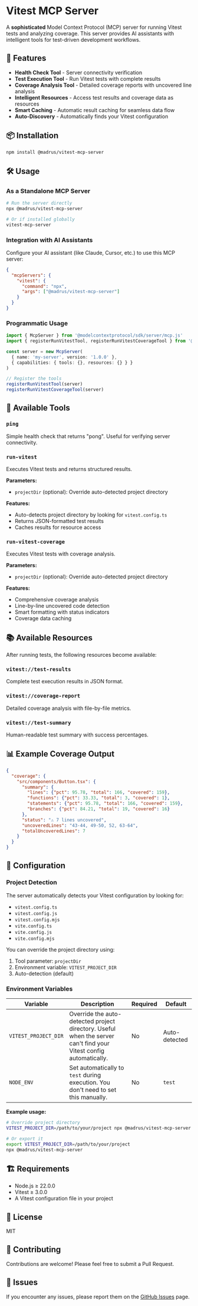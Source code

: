# Vitest MCP Server

A **sophisticated** Model Context Protocol (MCP) server for running Vitest tests and analyzing coverage. This server provides AI assistants with intelligent tools for test-driven development workflows.

## 🚀 Features

- **Health Check Tool** - Server connectivity verification
- **Test Execution Tool** - Run Vitest tests with complete results
- **Coverage Analysis Tool** - Detailed coverage reports with uncovered line analysis
- **Intelligent Resources** - Access test results and coverage data as resources
- **Smart Caching** - Automatic result caching for seamless data flow
- **Auto-Discovery** - Automatically finds your Vitest configuration

## 📦 Installation

```bash
npm install @madrus/vitest-mcp-server
```

## 🛠️ Usage

### As a Standalone MCP Server

```bash
# Run the server directly
npx @madrus/vitest-mcp-server

# Or if installed globally
vitest-mcp-server
```

### Integration with AI Assistants

Configure your AI assistant (like Claude, Cursor, etc.) to use this MCP server:

```json
{
  "mcpServers": {
    "vitest": {
      "command": "npx",
      "args": ["@madrus/vitest-mcp-server"]
    }
  }
}
```

### Programmatic Usage

```typescript
import { McpServer } from '@modelcontextprotocol/sdk/server/mcp.js'
import { registerRunVitestTool, registerRunVitestCoverageTool } from '@madrus/vitest-mcp-server/tools'

const server = new McpServer(
  { name: 'my-server', version: '1.0.0' },
  { capabilities: { tools: {}, resources: {} } }
)

// Register the tools
registerRunVitestTool(server)
registerRunVitestCoverageTool(server)
```

## 🔧 Available Tools

### `ping`
Simple health check that returns "pong". Useful for verifying server connectivity.

### `run-vitest`
Executes Vitest tests and returns structured results.

**Parameters:**
- `projectDir` (optional): Override auto-detected project directory

**Features:**
- Auto-detects project directory by looking for `vitest.config.ts`
- Returns JSON-formatted test results
- Caches results for resource access

### `run-vitest-coverage`
Executes Vitest tests with coverage analysis.

**Parameters:**
- `projectDir` (optional): Override auto-detected project directory

**Features:**
- Comprehensive coverage analysis
- Line-by-line uncovered code detection
- Smart formatting with status indicators
- Coverage data caching

## 📚 Available Resources

After running tests, the following resources become available:

### `vitest://test-results`
Complete test execution results in JSON format.

### `vitest://coverage-report`
Detailed coverage analysis with file-by-file metrics.

### `vitest://test-summary`
Human-readable test summary with success percentages.

## 📊 Example Coverage Output

```json
{
  "coverage": {
    "src/components/Button.tsx": {
      "summary": {
        "lines": {"pct": 95.78, "total": 166, "covered": 159},
        "functions": {"pct": 33.33, "total": 3, "covered": 1},
        "statements": {"pct": 95.78, "total": 166, "covered": 159},
        "branches": {"pct": 84.21, "total": 19, "covered": 16}
      },
      "status": "⚠️ 7 lines uncovered",
      "uncoveredLines": "43-44, 49-50, 52, 63-64",
      "totalUncoveredLines": 7
    }
  }
}
```

## 🔧 Configuration

### Project Detection

The server automatically detects your Vitest configuration by looking for:
- `vitest.config.ts`
- `vitest.config.js`
- `vitest.config.mjs`
- `vite.config.ts`
- `vite.config.js`
- `vite.config.mjs`

You can override the project directory using:
1. Tool parameter: `projectDir`
2. Environment variable: `VITEST_PROJECT_DIR`
3. Auto-detection (default)

### Environment Variables

| Variable             | Description                                                                                                       | Required | Default       |
| -------------------- | ----------------------------------------------------------------------------------------------------------------- | -------- | ------------- |
| `VITEST_PROJECT_DIR` | Override the auto-detected project directory. Useful when the server can't find your Vitest config automatically. | No       | Auto-detected |
| `NODE_ENV`           | Set automatically to `test` during execution. You don't need to set this manually.                                | No       | `test`        |

**Example usage:**
```bash
# Override project directory
VITEST_PROJECT_DIR=/path/to/your/project npx @madrus/vitest-mcp-server

# Or export it
export VITEST_PROJECT_DIR=/path/to/your/project
npx @madrus/vitest-mcp-server
```

## 🏗️ Requirements

- Node.js ≥ 22.0.0
- Vitest ≥ 3.0.0
- A Vitest configuration file in your project

## 📄 License

MIT

## 🤝 Contributing

Contributions are welcome! Please feel free to submit a Pull Request.

## 🐛 Issues

If you encounter any issues, please report them on the [GitHub Issues](https://github.com/madrus/vitest-mcp-server/issues) page.
